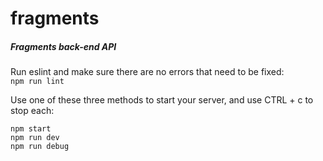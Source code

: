 # fragments

##### Fragments back-end API

Run eslint and make sure there are no errors that need to be fixed:  
`npm run lint`

Use one of these three methods to start your server, and use CTRL + c to stop each:

`npm start`  
`npm run dev`  
`npm run debug`
